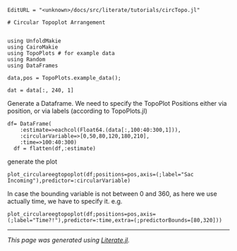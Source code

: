 ```@meta
EditURL = "<unknown>/docs/src/literate/tutorials/circTopo.jl"
```

````@example circTopo
# Circular Topoplot Arrangement


using UnfoldMakie
using CairoMakie
using TopoPlots # for example data
using Random
using DataFrames

data,pos = TopoPlots.example_data();

dat = data[:, 240, 1]
````

Generate a Dataframe. We need to specify the TopoPlot Positions either via position, or via labels (according to TopoPlots.jl)

````@example circTopo
df= DataFrame(
    :estimate=>eachcol(Float64.(data[:,100:40:300,1])),
    :circularVariable=>[0,50,80,120,180,210],
    :time=>100:40:300)
  df = flatten(df,:estimate)
````

generate the plot

````@example circTopo
plot_circulareegtopoplot(df;positions=pos,axis=(;label="Sac Incoming"),predictor=:circularVariable)
````

In case the bounding variable is not between 0 and 360, as here we use actually time, we have to specify it. e.g.

````@example circTopo
plot_circulareegtopoplot(df;positions=pos,axis=(;label="Time?!"),predictor=:time,extra=(;predictorBounds=[80,320]))
````

---

*This page was generated using [Literate.jl](https://github.com/fredrikekre/Literate.jl).*

